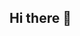 ## Hi there 👋

<!--
**NY330033/NY330033** is a ✨ _special_ ✨ repository because its `README.md` (this file) appears on your GitHub profile.


<div align="center">

  [![Solved.ac Profile](http://mazassumnida.wtf/api/v2/generate_badge?boj=zee1212)](https://solved.ac/zee1212/)

</div>
